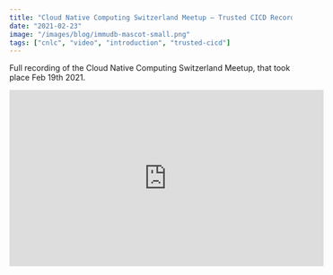 ```yaml
---
title: "Cloud Native Computing Switzerland Meetup – Trusted CICD Recording"
date: "2021-02-23"
image: "/images/blog/immudb-mascot-small.png"
tags: ["cnlc", "video", "introduction", "trusted-cicd"]
---
```


Full recording of the Cloud Native Computing Switzerland Meetup, that took place Feb 19th 2021.

<iframe width="560" height="315" src="https://www.youtube.com/embed/huz9caIxBvA" frameborder="0" allow="accelerometer; autoplay; clipboard-write; encrypted-media; gyroscope; picture-in-picture" allowfullscreen></iframe>